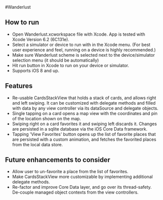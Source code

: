 #Wanderlust

## How to run
- Open Wanderlust.xcworkspace file with Xcode. App is tested with Xcode Version 6.2 (6C131e).
- Select a simulator or device to run with in the Xcode menu. (For best user experience and feel, running on a device is highly recommended.)
- Make sure Wanderlust scheme is selected next to the device/simulator selection menu (it should be automatically)
- Hit run button in Xcode to run on your device or simulator.
- Supports iOS 8 and up.

## Features
- Re-usable CardsStackView that holds a stack of cards, and allows right and left swiping. It can be customized with delegate methods and filled with data by any view controller via its dataSource and delegate objects.
- Single tapping on a card opens a map view with the coordinates and pin of the location shown on the map.
- Swiping right on a card favorites it and swiping left discards it. Changes are persisted in a sqlite database via the iOS Core Data framework.
- Tapping 'View Favorites' button opens up the list of favorite places that are persisted with a custom animation, and fetches the favorited places from the local data store.

## Future enhancements to consider
- Allow user to un-favorite a place from the list of favorites.
- Make CardsStackView more customizable by implementing additional delegate methods.
- Re-factor and improve Core Data layer, and go over its thread-safety. De-couple managed object contexts from the view controllers.